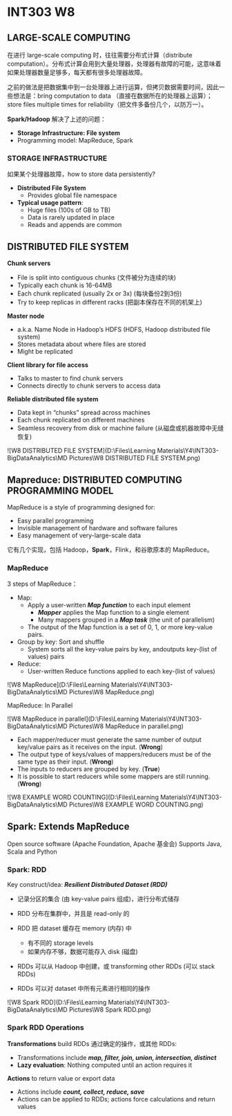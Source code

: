 # INT303 W8

## LARGE-SCALE COMPUTING

在进行 large-scale computing 时，往往需要分布式计算（distribute computation）。分布式计算会用到大量处理器，处理器有故障的可能，这意味着如果处理器数量足够多，每天都有很多处理器故障。

之前的做法是把数据集中到一台处理器上进行运算，但拷贝数据需要时间，因此一些想法是：bring computation to data （直接在数据所在的处理器上运算）；store files multiple times for reliability（把文件多备份几个，以防万一）。



**Spark/Hadoop** 解决了上述的问题：

* **Storage Infrastructure: File system**
* Programming model: MapReduce, Spark



### STORAGE INFRASTRUCTURE

如果某个处理器故障，how to store data persistently?

* **Distributed File System**
  * Provides global file namespace
* **Typical usage pattern**:
  * Huge files (100s of GB to TB)
  * Data is rarely updated in place
  * Reads and appends are common



## DISTRIBUTED FILE SYSTEM

**Chunk servers**

* File is split into contiguous chunks (文件被分为连续的块)
* Typically each chunk is 16-64MB
* Each chunk replicated (usually 2x or 3x) (每块备份2到3份)
* Try to keep replicas in different racks (把副本保存在不同的机架上)

**Master node**

* a.k.a. Name Node in Hadoop’s HDFS (HDFS, Hadoop distributed file system)
* Stores metadata about where files are stored
* Might be replicated

**Client library for file access**

* Talks to master to find chunk servers
* Connects directly to chunk servers to access data

**Reliable distributed file system**

* Data kept in “chunks” spread across machines
* Each chunk replicated on different machines
* Seamless recovery from disk or machine failure (从磁盘或机器故障中无缝恢复)

![W8 DISTRIBUTED FILE SYSTEM](D:\Files\Learning Materials\Y4\INT303-BigDataAnalytics\MD Pictures\W8 DISTRIBUTED FILE SYSTEM.png)



## Mapreduce: DISTRIBUTED COMPUTING PROGRAMMING MODEL
MapReduce is a style of programming designed for:

* Easy parallel programming
* Invisible management of hardware and software failures
* Easy management of very-large-scale data

它有几个实现，包括 Hadoop，**Spark**，Flink，和谷歌原本的 MapReduce。

### MapReduce

3 steps of MapReduce：

* Map:
  * Apply a user-written ***Map function*** to each input element
    * ***Mapper*** applies the Map function to a single element
    * Many mappers grouped in a ***Map task*** (the unit of parallelism)
  * The output of the Map function is a set of 0, 1, or more key-value pairs.
* Group by key: Sort and shuffle
  * System sorts all the key-value pairs by key, andoutputs key-(list of values) pairs
* Reduce:
  * User-written Reduce functions applied to each key-(list of values)

![W8 MapReduce](D:\Files\Learning Materials\Y4\INT303-BigDataAnalytics\MD Pictures\W8 MapReduce.png)

MapReduce: In Parallel

![W8 MapReduce in parallel](D:\Files\Learning Materials\Y4\INT303-BigDataAnalytics\MD Pictures\W8 MapReduce in parallel.png)

* Each mapper/reducer must generate the same number of output key/value pairs as it receives on the input. (**Wrong**)
* The output type of keys/values of mappers/reducers must be of the same type as their input. (**Wrong**)
* The inputs to reducers are grouped by key. (**True**)
* It is possible to start reducers while some mappers are still running. (**Wrong**)

![W8 EXAMPLE WORD COUNTING](D:\Files\Learning Materials\Y4\INT303-BigDataAnalytics\MD Pictures\W8 EXAMPLE WORD COUNTING.png)



## Spark: Extends MapReduce

Open source software (Apache Foundation, Apache 基金会)
Supports Java, Scala and Python

### Spark: RDD

Key construct/idea: ***Resilient Distributed Dataset (RDD)***

* 记录分区的集合 (由 key-value pairs 组成)，进行分布式储存

* RDD 分布在集群中，并且是 read-only 的

* RDD 把 dataset 缓存在 memory (内存) 中
  * 有不同的 storage levels
  * 如果内存不够，数据可能存入 disk (磁盘)
* RDDs 可以从 Hadoop 中创建，或 transforming other RDDs (可以 stack RDDs)
* RDDs 可以对 dataset 中所有元素进行相同的操作

![W8 Spark RDD](D:\Files\Learning Materials\Y4\INT303-BigDataAnalytics\MD Pictures\W8 Spark RDD.png)

### Spark RDD Operations

**Transformations** build RDDs 通过确定的操作，或其他 RDDs:

* Transformations include ***map, filter, join, union, intersection, distinct***
* **Lazy evaluation**: Nothing computed until an action requires it

**Actions** to return value or export data 

* Actions include ***count, collect, reduce, save***
* Actions can be applied to RDDs; actions force calculations and return values

